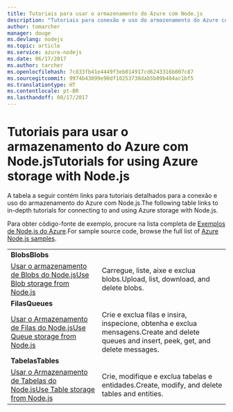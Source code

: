 ```yaml
---
title: Tutoriais para usar o armazenamento do Azure com Node.js
description: "Tutoriais para conexão e uso do armazenamento do Azure com Node.js."
author: tomarcher
manager: douge
ms.devlang: nodejs
ms.topic: article
ms.service: azure-nodejs
ms.date: 06/17/2017
ms.author: tarcher
ms.openlocfilehash: 7c833fb41e4449f3eb014917cd6243316b007c87
ms.sourcegitcommit: 9974b43899e98df10253738dab5b09b484ac1bf5
ms.translationtype: HT
ms.contentlocale: pt-BR
ms.lasthandoff: 08/17/2017
---
```

# <a name="tutorials-for-using-azure-storage-with-nodejs"></a><span data-ttu-id="4c14b-103">Tutoriais para usar o armazenamento do Azure com Node.js</span><span class="sxs-lookup"><span data-stu-id="4c14b-103">Tutorials for using Azure storage with Node.js</span></span>

<span data-ttu-id="4c14b-104">A tabela a seguir contém links para tutoriais detalhados para a conexão e uso do armazenamento do Azure com Node.js.</span><span class="sxs-lookup"><span data-stu-id="4c14b-104">The following table links to in-depth tutorials for connecting to and using Azure storage with Node.js.</span></span>

<span data-ttu-id="4c14b-105">Para obter código-fonte de exemplo, procure na lista completa de [Exemplos de Node.js do Azure](https://azure.microsoft.com/resources/samples/?term=nodejs).</span><span class="sxs-lookup"><span data-stu-id="4c14b-105">For sample source code, browse the full list of [Azure Node.js samples](https://azure.microsoft.com/resources/samples/?term=nodejs).</span></span>

| | |
|---|---|
| <span data-ttu-id="4c14b-106">**Blobs**</span><span class="sxs-lookup"><span data-stu-id="4c14b-106">**Blobs**</span></span> ||
| [<span data-ttu-id="4c14b-107">Usar o armazenamento de Blobs do Node.js</span><span class="sxs-lookup"><span data-stu-id="4c14b-107">Use Blob storage from Node.js</span></span>](http://docs.microsoft.com/azure/storage/storage-nodejs-how-to-use-blob-storage?toc=/azure/node/toc.json&bc=/azure/node/toc.json) | <span data-ttu-id="4c14b-108">Carregue, liste, aixe e exclua blobs.</span><span class="sxs-lookup"><span data-stu-id="4c14b-108">Upload, list, download, and delete blobs.</span></span> |
| <span data-ttu-id="4c14b-109">**Filas**</span><span class="sxs-lookup"><span data-stu-id="4c14b-109">**Queues**</span></span> ||
| [<span data-ttu-id="4c14b-110">Usar o Armazenamento de Filas do Node.js</span><span class="sxs-lookup"><span data-stu-id="4c14b-110">Use Queue storage from Node.js</span></span>](http://docs.microsoft.com/azure/storage/storage-nodejs-how-to-use-queues?toc=/azure/node/toc.json&bc=/azure/node/toc.json) | <span data-ttu-id="4c14b-111">Crie e exclua filas e insira, inspecione, obtenha e exclua mensagens.</span><span class="sxs-lookup"><span data-stu-id="4c14b-111">Create and delete queues and insert, peek, get, and delete messages.</span></span> |
| <span data-ttu-id="4c14b-112">**Tabelas**</span><span class="sxs-lookup"><span data-stu-id="4c14b-112">**Tables**</span></span> ||
| [<span data-ttu-id="4c14b-113">Usar o Armazenamento de Tabelas do Node.js</span><span class="sxs-lookup"><span data-stu-id="4c14b-113">Use Table storage from Node.js</span></span>](http://docs.microsoft.com/azure/storage/storage-nodejs-how-to-use-table-storage?toc=/azure/node/toc.json&bc=/azure/node/toc.json) | <span data-ttu-id="4c14b-114">Crie, modifique e exclua tabelas e entidades.</span><span class="sxs-lookup"><span data-stu-id="4c14b-114">Create, modify, and delete tables and entities.</span></span> |
